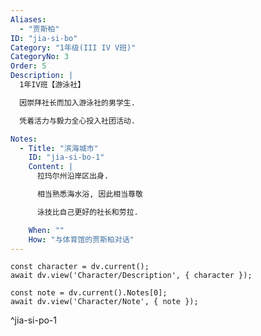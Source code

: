 ```yaml
---
Aliases:
  - "贾斯柏"
ID: "jia-si-bo"
Category: "1年级(III IV V班)"
CategoryNo: 3
Order: 5
Description: |
  1年IV班【游泳社】

  因崇拜社长而加入游泳社的男学生.

  凭着活力与毅力全心投入社团活动.

Notes:
  - Title: "滨海城市"
    ID: "jia-si-bo-1"
    Content: |
      拉玛尔州沿岸区出身.

      相当熟悉海水浴, 因此相当尊敬

      泳技比自己更好的社长和劳拉.

    When: ""
    How: "与体育馆的贾斯柏对话"
---
```

```dataviewjs
const character = dv.current();
await dv.view('Character/Description', { character });
```

```dataviewjs
const note = dv.current().Notes[0];
await dv.view('Character/Note', { note });
```
^jia-si-po-1